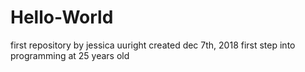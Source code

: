 # Hello-World
first repository by jessica uuright created dec 7th, 2018
first step into programming at 25 years old
